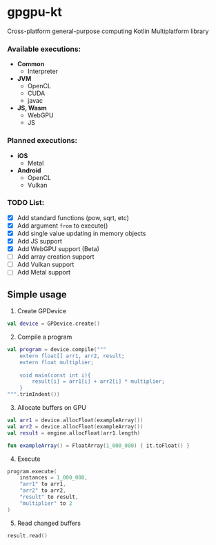 # gpgpu-kt
Cross-platform general-purpose computing Kotlin Multiplatform library

### Available executions:
 - **Common**
   - Interpreter
 - **JVM**
   - OpenCL
   - CUDA
   - javac
 - **JS, Wasm**
   - WebGPU
   - JS

### Planned executions:
 - **iOS**
   - Metal
 - **Android**
   - OpenCL
   - Vulkan

### TODO List:
  - [x] Add standard functions (pow, sqrt, etc)
  - [x] Add argument `from` to execute()
  - [x] Add single value updating in memory objects
  - [x] Add JS support
  - [x] Add WebGPU support (Beta)
  - [ ] Add array creation support
  - [ ] Add Vulkan support
  - [ ] Add Metal support

## Simple usage 
1. Create GPDevice
```kotlin
val device = GPDevice.create()
```

2. Compile a program
```kotlin
val program = device.compile("""
    extern float[] arr1, arr2, result;
    extern float multiplier;
    
    void main(const int i){
        result[i] = arr1[i] + arr2[i] * multiplier;
    }
""".trimIndent())
```

3. Allocate buffers on GPU
```kotlin
val arr1 = device.allocFloat(exampleArray())
val arr2 = device.allocFloat(exampleArray())
val result = engine.allocFloat(arr1.length)

fun exampleArray() = FloatArray(1_000_000) { it.toFloat() }
```

4. Execute
```kotlin
program.execute(
    instances = 1_000_000,
    "arr1" to arr1,
    "arr2" to arr2,
    "result" to result,
    "multiplier" to 2
)
```

5. Read changed buffers
```kotlin
result.read()
```
